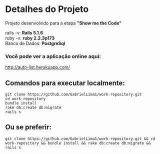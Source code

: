 # Detalhes do Projeto

Projeto desenvolvido para a etapa <b>"Show me the Code"</b>

<!-- Rails: <b>5.1.6</b>
Ruby: <b>PostgreSql</b> -->
rails -v: <b> Rails 5.1.6</b><br/>
ruby -v: <b> ruby 2.2.3p173</b><br/>
Banco de Dados: <b> PostgreSql</b><br/>


### Você pode ver a aplicação online aqui:
<a href="http://auto-list.herokuapp.com/" target="_blank">http://auto-list.herokuapp.com/</a>


## Comandos para executar localmente:
```
git clone https://github.com/GabrielLima1/work-repository.git
cd work-repository
bundle install
rake db:create db:migrate
rails s
```

## Ou se preferir: <br>
`git clone https://github.com/GabrielLima1/work-repository.git && cd work-repository && bundle install && rake db:create db:migrate && rails s
`
